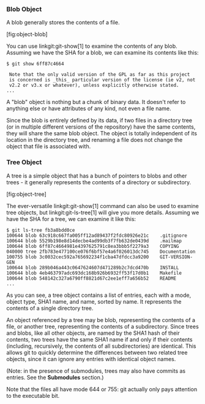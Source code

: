 ### Blob Object ###

A blob generally stores the contents of a file.

[fig:object-blob]

You can use linkgit:git-show[1] to examine the contents of any blob. 
Assuming we have the SHA for a blob, we can examine its contents like this:

    $ git show 6ff87c4664

     Note that the only valid version of the GPL as far as this project
     is concerned is _this_ particular version of the license (ie v2, not
     v2.2 or v3.x or whatever), unless explicitly otherwise stated.
    ...

A "blob" object is nothing but a chunk of binary data.  It doesn't refer
to anything else or have attributes of any kind, not even a file name.

Since the blob is entirely defined by its data, if two files in a
directory tree (or in multiple different versions of the repository)
have the same contents, they will share the same blob object. The object
is totally independent of its location in the directory tree, and
renaming a file does not change the object that file is associated with.

### Tree Object ###

A tree is a simple object that has a bunch of pointers to blobs and other
trees - it generally represents the contents of a directory or subdirectory.

[fig:object-tree]

The ever-versatile linkgit:git-show[1] command can also be used to
examine tree objects, but linkgit:git-ls-tree[1] will give you more
details.  Assuming we have the SHA for a tree, we can examine it like this:

    $ git ls-tree fb3a8bdd0ce
    100644 blob 63c918c667fa005ff12ad89437f2fdc80926e21c    .gitignore
    100644 blob 5529b198e8d14decbe4ad99db3f7fb632de0439d    .mailmap
    100644 blob 6ff87c4664981e4397625791c8ea3bbb5f2279a3    COPYING
    040000 tree 2fb783e477100ce076f6bf57e4a6f026013dc745    Documentation
    100755 blob 3c0032cec592a765692234f1cba47dfdcc3a9200    GIT-VERSION-GEN
    100644 blob 289b046a443c0647624607d471289b2c7dcd470b    INSTALL
    100644 blob 4eb463797adc693dc168b926b6932ff53f17d0b1    Makefile
    100644 blob 548142c327a6790ff8821d67c2ee1eff7a656b52    README
    ...

As you can see, a tree object contains a list of entries, each with a
mode, object type, SHA1 name, and name, sorted by name.  It represents
the contents of a single directory tree.

An object referenced by a tree may be blob, representing the contents of a
file, or another tree, representing the contents of a subdirectory.  Since
trees and blobs, like all other objects, are named by the SHA1 hash of their
contents, two trees have the same SHA1 name if and only if their contents
(including, recursively, the contents of all subdirectories) are identical.
This allows git to quickly determine the differences between two related tree
objects, since it can ignore any entries with identical object names.

(Note: in the presence of submodules, trees may also have commits as
entries.  See the **Submodules** section.)

Note that the files all have mode 644 or 755: git actually only pays
attention to the executable bit.

